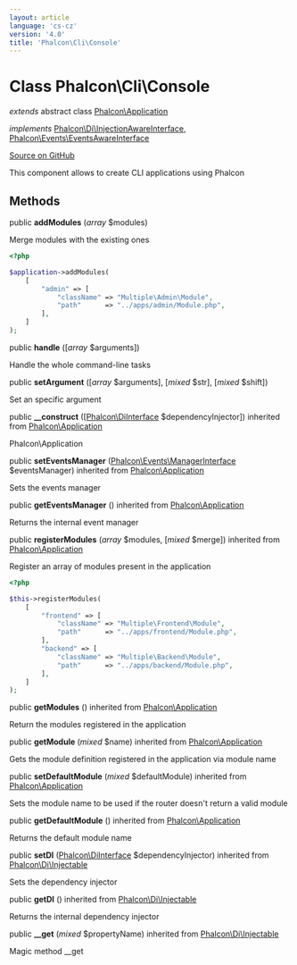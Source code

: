 ```yaml
---
layout: article
language: 'cs-cz'
version: '4.0'
title: 'Phalcon\Cli\Console'
---
```


# Class **Phalcon\Cli\Console**

*extends* abstract class [Phalcon\Application](api/Phalcon_Application)

*implements* [Phalcon\Di\InjectionAwareInterface](api/Phalcon_Di_InjectionAwareInterface), [Phalcon\Events\EventsAwareInterface](api/Phalcon_Events_EventsAwareInterface)

<a href="https://github.com/phalcon/cphalcon/tree/v4.0.0/phalcon/cli/console.zep" class="btn btn-default btn-sm">Source on GitHub</a>

This component allows to create CLI applications using Phalcon

## Methods

public **addModules** (*array* $modules)

Merge modules with the existing ones

```php
<?php

$application->addModules(
    [
        "admin" => [
            "className" => "Multiple\Admin\Module",
            "path"      => "../apps/admin/Module.php",
        ],
    ]
);

```

public **handle** ([*array* $arguments])

Handle the whole command-line tasks

public **setArgument** ([*array* $arguments], [*mixed* $str], [*mixed* $shift])

Set an specific argument

public **__construct** ([[Phalcon\DiInterface](api/Phalcon_DiInterface) $dependencyInjector]) inherited from [Phalcon\Application](api/Phalcon_Application)

Phalcon\Application

public **setEventsManager** ([Phalcon\Events\ManagerInterface](api/Phalcon_Events_ManagerInterface) $eventsManager) inherited from [Phalcon\Application](api/Phalcon_Application)

Sets the events manager

public **getEventsManager** () inherited from [Phalcon\Application](api/Phalcon_Application)

Returns the internal event manager

public **registerModules** (*array* $modules, [*mixed* $merge]) inherited from [Phalcon\Application](api/Phalcon_Application)

Register an array of modules present in the application

```php
<?php

$this->registerModules(
    [
        "frontend" => [
            "className" => "Multiple\Frontend\Module",
            "path"      => "../apps/frontend/Module.php",
        ],
        "backend" => [
            "className" => "Multiple\Backend\Module",
            "path"      => "../apps/backend/Module.php",
        ],
    ]
);

```

public **getModules** () inherited from [Phalcon\Application](api/Phalcon_Application)

Return the modules registered in the application

public **getModule** (*mixed* $name) inherited from [Phalcon\Application](api/Phalcon_Application)

Gets the module definition registered in the application via module name

public **setDefaultModule** (*mixed* $defaultModule) inherited from [Phalcon\Application](api/Phalcon_Application)

Sets the module name to be used if the router doesn't return a valid module

public **getDefaultModule** () inherited from [Phalcon\Application](api/Phalcon_Application)

Returns the default module name

public **setDI** ([Phalcon\DiInterface](api/Phalcon_DiInterface) $dependencyInjector) inherited from [Phalcon\Di\Injectable](api/Phalcon_Di_Injectable)

Sets the dependency injector

public **getDI** () inherited from [Phalcon\Di\Injectable](api/Phalcon_Di_Injectable)

Returns the internal dependency injector

public **__get** (*mixed* $propertyName) inherited from [Phalcon\Di\Injectable](api/Phalcon_Di_Injectable)

Magic method __get
